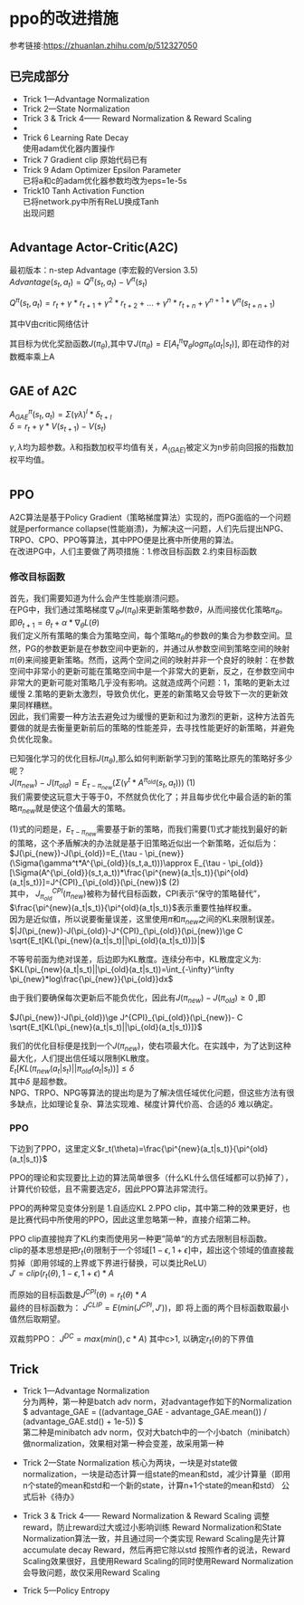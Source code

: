 # ppo的改进措施

参考链接:<https://zhuanlan.zhihu.com/p/512327050>  
  

## 已完成部分    
- Trick 1—Advantage Normalization  
- Trick 2—State Normalization
- Trick 3 & Trick 4—— Reward Normalization & Reward Scaling
- 
- Trick 6 Learning Rate Decay  
  使用adam优化器内置操作  
- Trick 7 Gradient clip
  原始代码已有
- Trick 9 Adam Optimizer Epsilon Parameter  
  已将a和c的adam优化器参数均改为eps=1e-5s
- Trick10 Tanh Activation Function  
  已将network.py中所有ReLU换成Tanh  
  出现问题

#

## Advantage Actor-Critic(A2C) 
最初版本：n-step Advantage (李宏毅的Version 3.5)  
$Advantage(s_t,a_t) = Q^\pi(s_t,a_t) - V^\pi(s_t)$  
  

$Q^\pi(s_t,a_t) = r_t + \gamma*r_{t+1} + \gamma^2*r_{t+2}+...+\gamma^n*r_{t+n}+\gamma^{n+1}*V^\pi (s_{t+n+1})$  
  
其中V由critic网络估计  

  
其目标为优化奖励函数$J(\pi_\theta)$,其中$\nabla J(\pi_\theta) = E[A^\pi_t\nabla_\theta log\pi_\theta(a_t|s_t)]$,
即在动作的对数概率乘上A
  
#

## GAE of A2C
$A^\pi _{GAE} (s_t,a_t)=\Sigma(\gamma\lambda)^l * \delta_{t+l}$  
$\delta = r_t+\gamma*V(s_{t+1})-V(s_t)$


$\gamma,\lambda$均为超参数。$\lambda$和指数加权平均值有关，$A_(GAE)$被定义为n步前向回报的指数加权平均值。  
  
#

## PPO  
A2C算法是基于Policy Gradient（策略梯度算法）实现的，而PG面临的一个问题就是performance collapse(性能崩溃)，为解决这一问题，人们先后提出NPG、TRPO、CPO、PPO等算法，其中PPO便是比赛中所使用的算法。  
  在改进PG中，人们主要做了两项措施：1.修改目标函数 2.约束目标函数
    
### 修改目标函数  
首先，我们需要知道为什么会产生性能崩溃问题。  
在PG中，我们通过策略梯度$\nabla_{\theta}J(\pi_\theta)$来更新策略参数$\theta$，从而间接优化策略$\pi_\theta$。即$\theta_{t+1} = \theta_t + \alpha *\nabla_{\theta}L(\theta)$  
我们定义所有策略的集合为策略空间，每个策略$\pi_\theta$的参数$\theta$的集合为参数空间。显然，PG的参数更新是在参数空间中更新的，并通过从参数空间到策略空间的映射$\pi(\theta)$来间接更新策略。然而，这两个空间之间的映射并非一个良好的映射：在参数空间中非常小的更新可能在策略空间中是一个非常大的更新，反之，在参数空间中非常大的更新可能对策略几乎没有影响。这就造成两个问题：1，策略的更新太过缓慢 2.策略的更新太激烈，导致负优化，更差的新策略又会导致下一次的更新效果同样糟糕。  
因此，我们需要一种方法去避免过为缓慢的更新和过为激烈的更新，这种方法首先要做的就是去衡量更新前后的策略的性能差异，去寻找性能更好的新策略，并避免负优化现象。


已知强化学习的优化目标$J(\pi_\theta)$,那么如何判断新学习到的策略比原先的策略好多少呢？  
$J(\pi_{new})-J(\pi_{old})=E_{\tau - \pi_{new}}(\Sigma(\gamma^t*A^{\pi_{old}}(s_t,a_t)))$    (1)  
我们需要使这玩意大于等于0，不然就负优化了；并且每步优化中最合适的新的策略$\pi_{new}$就是使这个值最大的策略。    

(1)式的问题是，$E_{\tau - \pi_{new}}$需要基于新的策略，而我们需要(1)式才能找到最好的新的策略，这个矛盾解决的办法就是基于旧策略近似出一个新策略，近似后为：  
$J(\pi_{new})-J(\pi_{old})=E_{\tau - \pi_{new}}(\Sigma(\gamma^t*A^{\pi_{old}}(s_t,a_t)))\approx E_{\tau - \pi_{old}}[\Sigma(A^{\pi_{old}}(s_t,a_t))*\frac{\pi^{new}(a_t|s_t)}{\pi^{old}(a_t|s_t)}]=J^{CPI}_{\pi_{old}}(\pi_{new})$    (2)  
其中，  $J^{CPI}_{\pi_{old}}(\pi_{new})$被称为替代目标函数，CPI表示“保守的策略替代”，$\frac{\pi^{new}(a_t|s_t)}{\pi^{old}(a_t|s_t)}$表示重要性抽样权重。  
因为是近似值，所以说要衡量误差，这里使用$\pi$和$\pi_{new}$之间的KL来限制误差。  
$|J(\pi_{new})-J(\pi_{old})-J^{CPI}_{\pi_{old}}(\pi_{new})\ge C \sqrt{E_t[KL(\pi_{new}(a_t|s_t)||\pi_{old}(a_t|s_t))]}|$  
  
  不等号前面为绝对误差，后边即为KL散度。连续分布中，KL散度定义为:  
$KL(\pi_{new}(a_t|s_t)||\pi_{old}(a_t|s_t))=\int_{-\infty}^\infty \pi_{new}*log\frac{\pi_{new}}{\pi_{old}}dx$    
  
由于我们要确保每次更新后不能负优化，因此有$J(\pi_{new})-J(\pi_{old})\ge0$ ,即    
  
$J(\pi_{new})-J(\pi_{old})\ge J^{CPI}_{\pi_{old}}(\pi_{new})- C \sqrt{E_t[KL(\pi_{new}(a_t|s_t)||\pi_{old}(a_t|s_t))]}$   

  我们的优化目标便是找到一个$J(\pi_{new})$，使右项最大化。在实践中，为了达到这种最大化，人们提出信任域以限制KL散度。  
  ${E_t[KL(\pi_{new}(a_t|s_t)||\pi_{old}(a_t|s_t))]}\le \delta$   
  其中$\delta$ 是超参数。  
  NPG、TRPO、NPG等算法的提出均是为了解决信任域优化问题，但这些方法有很多缺点，比如理论复杂、算法实现难、梯度计算代价高、合适的$\delta$ 难以确定。
  

### PPO
  
下边到了PPO，这里定义$r_t(\theta)=\frac{\pi^{new}(a_t|s_t)}{\pi^{old}(a_t|s_t)}$  

PPO的理论和实现要比上边的算法简单很多（什么KL什么信任域都可以扔掉了），计算代价较低，且不需要选定$\delta$，因此PPO算法非常流行。

  PPO的两种常见变体分别是 1.自适应KL 2.PPO clip，其中第二种的效果更好，也是比赛代码中所使用的PPO，因此这里忽略第一种，直接介绍第二种。  
  
  PPO clip直接抛弃了KL约束而使用另一种更”简单“的方式去限制目标函数。  
  clip的基本思想是把$r_t(\theta)$限制于一个邻域$[1-\epsilon,1+\epsilon]$中，超出这个领域的值直接裁剪掉（即用邻域的上界或下界进行替换，可以类比ReLU）   
  $J' = clip(r_t(\theta),1-\epsilon,1+\epsilon)*A$

  而原始的目标函数是$J^{CPI}(\theta)=r_t(\theta)*A$  
  最终的目标函数为：
  $J^{CLIP}=E({min(J^{CPI},J')})$，即 将上面的两个目标函数取最小值然后取期望。
  

  双裁剪PPO：
  $J^{DC} = max(min() , c*A)$
  其中c>1, 以确定$r_t(\theta)$的下界值
  
    
  

## Trick  
- Trick 1—Advantage Normalization  
  分为两种，第一种是batch adv norm，对advantage作如下的Normalization
  $ advantage_GAE = ((advantage_GAE - advantage_GAE.mean()) / (advantage_GAE.std() + 1e-5)) $   
  第二种是minibatch adv norm，仅对大batch中的一个小batch（minibatch）做normalization，效果相对第一种会变差，故采用第一种
  
- Trick 2—State Normalization
  核心为两块，一块是对state做normalization，一块是动态计算一组state的mean和std，减少计算量（即用n个state的mean和std和一个新的state，计算n+1个state的mean和std）
  公式后补《待办》

- Trick 3 & Trick 4—— Reward Normalization & Reward Scaling
  调整reward，防止reward过大或过小影响训练
  Reward Normalization和State Normalization算法一致，并且通过同一个类实现
  Reward Scaling是先计算accumulate decay Reward，然后再把它除以std
  按照作者的说法，Reward Scaling效果很好，且使用Reward Scaling的同时使用Reward Normalization会导致问题，故仅采用Reward Scaling

- Trick 5—Policy Entropy

